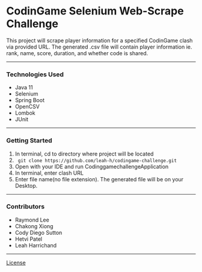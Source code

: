 # CodinGame Selenium Web-Scrape Challenge

This project will scrape player information for a specified CodinGame clash via provided URL. The generated .csv
file will contain player information ie. rank, name, score, duration, and whether code is shared.

<hr />

### Technologies Used
* Java 11
* Selenium
* Spring Boot
* OpenCSV
* Lombok
* JUnit

<hr />

### Getting Started

1. In terminal, cd to directory where project will be located
2. ``` git clone https://github.com/leah-h/codingame-challenge.git```
3. Open with your IDE and run CodinggamechallengeApplication
4. In terminal, enter clash URL
5. Enter file name(no file extension). The generated file will be on your Desktop.

<hr />

### Contributors
* Raymond Lee
* Chakong Xiong
* Cody Diego Sutton
* Hetvi Patel
* Leah Harrichand

<hr />

[License](LICENSE)

